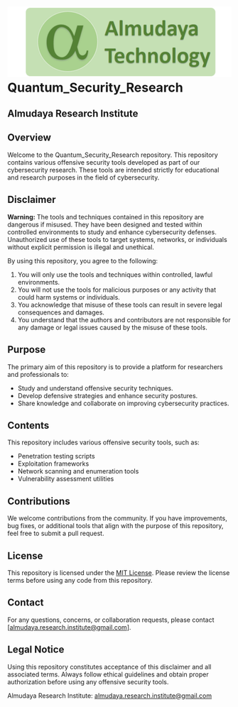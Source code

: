 # ![Logo](logo_almudaya5.png) Quantum_Security_Research

## Almudaya Research Institute

## Overview
Welcome to the Quantum_Security_Research repository. This repository contains various offensive security tools developed as part of our cybersecurity research. These tools are intended strictly for educational and research purposes in the field of cybersecurity.

## Disclaimer
**Warning:** The tools and techniques contained in this repository are dangerous if misused. They have been designed and tested within controlled environments to study and enhance cybersecurity defenses. Unauthorized use of these tools to target systems, networks, or individuals without explicit permission is illegal and unethical.

By using this repository, you agree to the following:
1. You will only use the tools and techniques within controlled, lawful environments.
2. You will not use the tools for malicious purposes or any activity that could harm systems or individuals.
3. You acknowledge that misuse of these tools can result in severe legal consequences and damages.
4. You understand that the authors and contributors are not responsible for any damage or legal issues caused by the misuse of these tools.

## Purpose
The primary aim of this repository is to provide a platform for researchers and professionals to:
- Study and understand offensive security techniques.
- Develop defensive strategies and enhance security postures.
- Share knowledge and collaborate on improving cybersecurity practices.

## Contents
This repository includes various offensive security tools, such as:
- Penetration testing scripts
- Exploitation frameworks
- Network scanning and enumeration tools
- Vulnerability assessment utilities

## Contributions
We welcome contributions from the community. If you have improvements, bug fixes, or additional tools that align with the purpose of this repository, feel free to submit a pull request.

## License
This repository is licensed under the [MIT License](LICENSE). Please review the license terms before using any code from this repository.

## Contact
For any questions, concerns, or collaboration requests, please contact [almudaya.research.institute@gmail.com].

## Legal Notice
Using this repository constitutes acceptance of this disclaimer and all associated terms. Always follow ethical guidelines and obtain proper authorization before using any offensive security tools.

Almudaya Research Institute:
almudaya.research.institute@gmail.com
